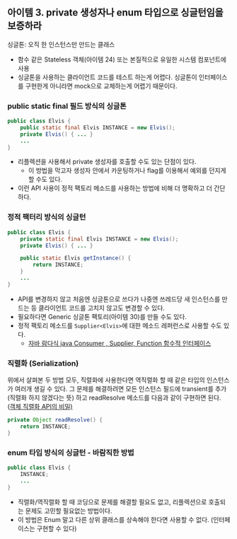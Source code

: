 ## 아이템 3. private 생성자나 enum 타입으로 싱글턴임을 보증하라

싱글톤: 오직 한 인스턴스만 만드는 클래스

-   함수 같은 Stateless 객체(아이템 24) 또는 본질적으로 유일한 시스템 컴포넌트에 사용
-   싱글톤을 사용하는 클라이언트 코드를 테스트 하는게 어렵다. 싱글톤이 인터페이스를 구현한게 아니라면 mock으로 교체하는게 어렵기 때문이다.

### public static final 필드 방식의 싱글톤

```java
public class Elvis {
    public static final Elvis INSTANCE = new Elvis();
    private Elvis() { ... }
    ...
}
```

-   리플렉션을 사용해서 private 생성자를 호출할 수도 있는 단점이 있다.
    -   이 방법을 막고자 생성자 안에서 카운팅하거나 flag를 이용해서 예외를 던지게 할 수도 있다.
-   이런 API 사용이 정적 팩토리 메소드를 사용하는 방법에 비해 더 명확하고 더 간단하다.

### 정적 팩터리 방식의 싱글턴

```java
public class Elvis {
    private static final Elvis INSTANCE = new Elvis();
    private Elvis() { ... }

    public static Elvis getInstance() {
        return INSTANCE;
    }
    ...
}
```

-   API를 변경하지 않고 처음엔 싱글톤으로 쓰다가 나중엔 쓰레드당 새 인스턴스를 만드는 등 클라이언트 코드를 고치지 않고도 변경할 수 있다.
-   필요하다면 Generic 싱글톤 팩토리(아이템 30)를 만들 수도 있다.
-   정적 팩토리 메소드를 `Supplier<Elvis>`에 대한 메소드 레퍼런스로 사용할 수도 있다.
    -   [자바 람다식 java Consumer , Supplier, Function 함수적 인터페이스](https://altongmon.tistory.com/245)

### 직렬화 (Serialization)

위에서 살펴본 두 방법 모두, 직렬화에 사용한다면 역직렬화 할 때 같은 타입의 인스턴스가 여러개 생길 수 있다. 그 문제를 해결하려면 모든 인스턴스 필드에 transient를 추가 (직렬화 하지 않겠다는 뜻) 하고 readResolve 메소드를 다음과 같이 구현하면 된다. ([객체 직렬화 API의 비밀)](https://www.oracle.com/technical-resources/articles/java/javaserial.html)

```java
private Object readResolve() {
    return INSTANCE;
}
```

### enum 타입 방식의 싱글턴 - 바람직한 방법

```java
public class Elvis {
    INSTANCE;
    ...
}
```

-   직렬화/역직렬화 할 때 코딩으로 문제를 해결할 필요도 없고, 리플렉션으로 호출되는 문제도 고민할 필요없는 방법이다.
-   이 방법은 Enum 말고 다른 상위 클래스를 상속해야 한다면 사용할 수 없다. (인터페이스는 구현할 수 있다)